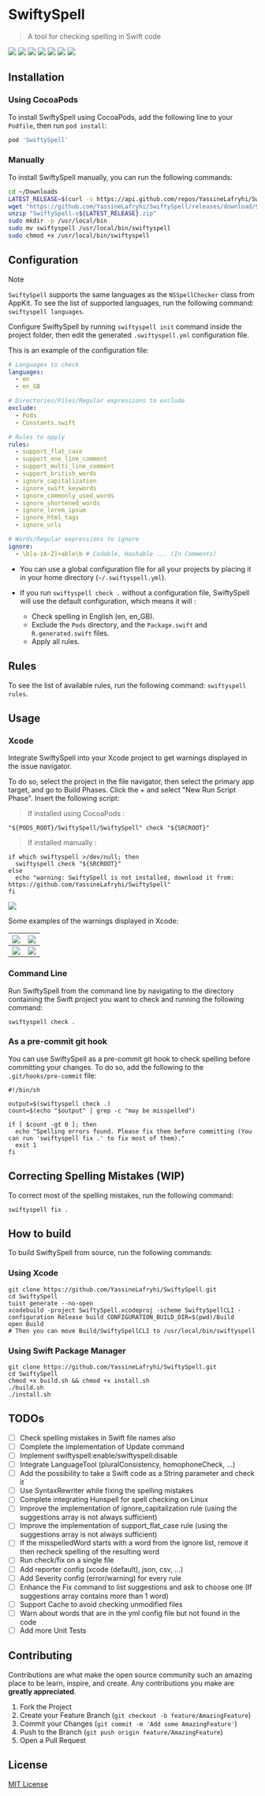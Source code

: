 # SwiftySpell
> A tool for checking spelling in Swift code

![](https://img.shields.io/badge/license-MIT-brown)
![](https://img.shields.io/badge/version-0.9.7-orange)
![](https://img.shields.io/badge/Tuist-4.22.0-blue)
![](https://img.shields.io/badge/SwiftSyntax-600.0.1-purple)
![](https://img.shields.io/badge/Yams-5.1.3-red)
![](https://img.shields.io/badge/SwiftArgumentParser-1.5.0-green)
![](https://img.shields.io/badge/Xcode-16-blue)

## Installation
### Using CocoaPods
To install SwiftySpell using CocoaPods, add the following line to your `Podfile`, then run `pod install`:
```ruby
pod 'SwiftySpell'
```

### Manually
To install SwiftySpell manually, you can run the following commands:

```bash
cd ~/Downloads
LATEST_RELEASE=$(curl -s https://api.github.com/repos/YassineLafryhi/SwiftySpell/releases/latest | grep tag_name | cut -d '"' -f 4)
wget "https://github.com/YassineLafryhi/SwiftySpell/releases/download/${LATEST_RELEASE}/SwiftySpell-v${LATEST_RELEASE}.zip"
unzip "SwiftySpell-v${LATEST_RELEASE}.zip"
sudo mkdir -p /usr/local/bin
sudo mv swiftyspell /usr/local/bin/swiftyspell
sudo chmod +x /usr/local/bin/swiftyspell
```

## Configuration

> [!NOTE]
> `SwiftySpell` supports the same languages as the `NSSpellChecker` class from AppKit. To see the list of supported languages, run the following command: `swiftyspell languages`.

Configure SwiftySpell by running `swiftyspell init` command inside the project folder, then edit the generated `.swiftyspell.yml` configuration file.

This is an example of the configuration file:

```yml
# Languages to check
languages:
  - en
  - en_GB

# Directories/Files/Regular expressions to exclude
exclude:
  - Pods
  - Constants.swift

# Rules to apply
rules:
  - support_flat_case
  - support_one_line_comment
  - support_multi_line_comment
  - support_british_words
  - ignore_capitalization
  - ignore_swift_keywords
  - ignore_commonly_used_words
  - ignore_shortened_words
  - ignore_lorem_ipsum
  - ignore_html_tags
  - ignore_urls

# Words/Regular expressions to ignore
ignore:
  - \b[a-zA-Z]+able\b # Codable, Hashable ... (In Comments)
```

+ You can use a global configuration file for all your projects by placing it in your home directory (`~/.swiftyspell.yml`).

+ If you run `swiftyspell check .` without a configuration file, SwiftySpell will use the default configuration, which means it will :
  - Check spelling in English (en, en_GB).
  - Exclude the `Pods` directory, and the `Package.swift` and `R.generated.swift` files.
  - Apply all rules.

## Rules
To see the list of available rules, run the following command: `swiftyspell rules`.

## Usage

### Xcode
Integrate SwiftySpell into your Xcode project to get warnings displayed in the issue navigator.

To do so, select the project in the file navigator, then select the primary app target, and go to Build Phases. Click the + and select "New Run Script Phase". Insert the following script:
> If installed using CocoaPods :

```shell
"${PODS_ROOT}/SwiftySpell/SwiftySpell" check "${SRCROOT}"
```

> If installed manually :

```shell
if which swiftyspell >/dev/null; then
  swiftyspell check "${SRCROOT}"
else
  echo "warning: SwiftySpell is not installed, download it from: https://github.com/YassineLafryhi/SwiftySpell"
fi
```
![](Screenshots/Screenshot1.png)

Some examples of the warnings displayed in Xcode:

| ![](Screenshots/Screenshot2.png) | ![](Screenshots/Screenshot3.png) |
|----------------------------------|----------------------------------|
| ![](Screenshots/Screenshot4.png) | ![](Screenshots/Screenshot5.png) |

### Command Line
Run SwiftySpell from the command line by navigating to the directory containing the Swift project you want to check and running the following command:
```shell
swiftyspell check .
```

### As a pre-commit git hook
You can use SwiftySpell as a pre-commit git hook to check spelling before committing your changes. To do so, add the following to the `.git/hooks/pre-commit` file:
```shell
#!/bin/sh

output=$(swiftyspell check .)
count=$(echo "$output" | grep -c "may be misspelled")

if [ $count -gt 0 ]; then
  echo "Spelling errors found. Please fix them before committing (You can run 'swiftyspell fix .' to fix most of them)."
  exit 1
fi
```

## Correcting Spelling Mistakes (WIP)
To correct most of the spelling mistakes, run the following command:
```shell
swiftyspell fix .
```

## How to build

To build SwiftySpell from source, run the following commands:

### Using Xcode

```shell
git clone https://github.com/YassineLafryhi/SwiftySpell.git
cd SwiftySpell
tuist generate --no-open
xcodebuild -project SwiftySpell.xcodeproj -scheme SwiftySpellCLI -configuration Release build CONFIGURATION_BUILD_DIR=$(pwd)/Build
open Build
# Then you can move Build/SwiftySpellCLI to /usr/local/bin/swiftyspell
```

### Using Swift Package Manager

```shell
git clone https://github.com/YassineLafryhi/SwiftySpell.git
cd SwiftySpell
chmod +x build.sh && chmod +x install.sh
./build.sh
./install.sh
```

## TODOs

- [ ] Check spelling mistakes in Swift file names also
- [ ] Complete the implementation of Update command
- [ ] Implement swiftyspell:enable/swiftyspell:disable
- [ ] Integrate LanguageTool (pluralConsistency, homophoneCheck, ...)
- [ ] Add the possibility to take a Swift code as a String parameter and check it
- [ ] Use SyntaxRewriter while fixing the spelling mistakes
- [ ] Complete integrating Hunspell for spell checking on Linux
- [ ] Improve the implementation of ignore_capitalization rule (using the suggestions array is not always sufficient)
- [ ] Improve the implementation of support_flat_case rule (using the suggestions array is not always sufficient)
- [ ] If the misspelledWord starts with a word from the ignore list, remove it then recheck spelling of the resulting word
- [ ] Run check/fix on a single file
- [ ] Add reporter config (xcode (default), json, csv, ...)
- [ ] Add Severity config (error/warning) for every rule
- [ ] Enhance the Fix command to list suggestions and ask to choose one (If suggestions array contains more than 1 word)
- [ ] Support Cache to avoid checking unmodified files
- [ ] Warn about words that are in the yml config file but not found in the code
- [ ] Add more Unit Tests

## Contributing

Contributions are what make the open source community such an amazing place to be learn, inspire, and create. Any contributions you make are **greatly appreciated**.

1. Fork the Project
2. Create your Feature Branch (`git checkout -b feature/AmazingFeature`)
3. Commit your Changes (`git commit -m 'Add some AmazingFeature'`)
4. Push to the Branch (`git push origin feature/AmazingFeature`)
5. Open a Pull Request

## License
[MIT License](https://choosealicense.com/licenses/mit)
